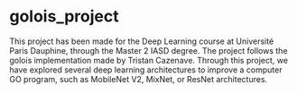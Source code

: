 # golois_project

This project has been made for the Deep Learning course at Université Paris Dauphine, through the Master 2 IASD degree. The project follows the golois implementation made by Tristan Cazenave. Through this project, we have explored several deep learning architectures to improve a computer GO program, such as MobileNet V2, MixNet, or ResNet architectures.
